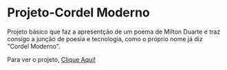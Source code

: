 # Projeto-Cordel Moderno

Projeto básico que faz a apresentção de um poema de Milton Duarte e traz consigo a junção de poesia e tecnologia, como o próprio nome já diz "Cordel Moderno".

Para ver o projeto, <a href="https://elielgomes.github.io/Projeto-Cordel/" target="_blank">Clique Aqui!</a>
